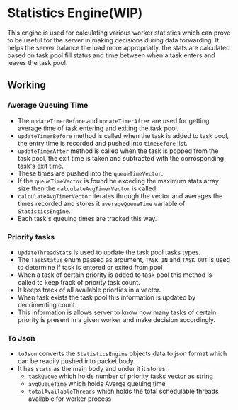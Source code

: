 # Statistics Engine(WIP)

This engine is used for calculating various worker statistics which can prove to be useful for the server in making decisions during data forwarding.
It helps the server balance the load more appropriatly. the stats are calculated based on task pool fill status and time between when a task enters and
leaves the task pool.

## Working

### Average Queuing Time

- The `updateTimerBefore` and `updateTimerAfter` are used for getting average time of task entering and exiting the task pool.
- `updateTimerBefore` method is called when the task is added to task pool, the entry time is recorded and pushed into `timeBefore` list.
- `updateTimerAfter` method is called when the task is popped from the task pool, the exit time is taken and subtracted with the corrosponding task's exit time.
- These times are pushed into the `queueTimeVector`.
- If the `queueTimeVector` is found be exceding the maximum stats array size then the `calculateAvgTimerVector` is called.
- `calculateAvgTimerVector` iterates through the vector and averages the times recorded and stores it `averageQueueTime` variable of `StatisticsEngine`.
- Each task's queuing times are tracked this way.

### Priority tasks

- `updateThreadStats` is used to update the task pool tasks types.
- The `TaskStatus` enum passed as argument, `TASK_IN` and `TASK_OUT` is used to determine if task is entered or exited from pool
- When a task of certain priority is added to task pool this method is called to keep track of priority task count.
- It keeps track of all available priorties in a vector.
- When task exists the task pool this information is updated by decrimenting count.
- This information is allows server to know how many tasks of certain priority is present in a given worker and make decision accordingly.

### To Json

- `toJson` converts the `StatisticsEngine` objects data to json format which can be readily pushed into packet body.
- It has `stats` as the main body and under it it stores:
  - `taskQueue` which holds number of priority tasks vector as string
  - `avgQueueTime` which holds Averge queuing time
  - `totalAvailableThreads` which holds the total schedulable threads available for worker process
